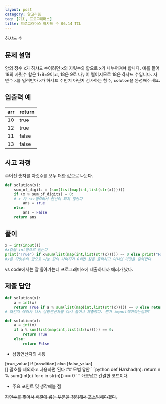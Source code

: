 ```yaml
---
layout: post
category: 알고리즘
tag: [기초, 프로그래머스]
title: 프로그래머스 하샤드 수 06.14 TIL
---
```


[하샤드 수](https://programmers.co.kr/learn/courses/30/lessons/12947) 

## 문제 설명

양의 정수 x가 하샤드 수이려면 x의 자릿수의 합으로 x가 나누어져야 합니다. 예를 들어 18의 자릿수 합은 1+8=9이고, 18은 9로 나누어 떨어지므로 18은 하샤드 수입니다. 자연수 x를 입력받아 x가 하샤드 수인지 아닌지 검사하는 함수, solution을 완성해주세요.

## 입출력 예

<table>
  <thead>
    <tr>
      <th>arr</th>
      <th>return</th>
    </tr>
  </thead>
  <tbody>
    <tr>
      <td>10</td>
      <td>true</td>
    </tr>
    <tr>
      <td>12</td>
      <td>true</td>
    </tr>
    <tr>
      <td>11</td>
      <td>false</td>
    </tr>
    <tr>
      <td>13</td>
      <td>false</td>
    </tr>
  </tbody>
</table>

## 사고 과정 

주어진 숫자를 자릿수를 모두 더한 값으로 나눈다.

```python
def solution(x):
    sum_of_digits = (sum(list(map(int,list(str(x))))))
    if (x % sum_of_digits) = 0:
    # x 가 str형이라서 연산이 되지 않았다
        ans = True
    else:
        ans = False
    return ans
```

## 풀이 

```python
x = int(input())
#x값을 int형으로 받는다
print("True") if x%sum(list(map(int,list(str(x))))) == 0 else print("False")
#x를 자릿수의 합으로 나눈 값의 나머지가 0이면 참을 출력하고 아니면 거짓을 출력한다
```
vs code에서는 잘 돌아가는데 프로그래머스에 제출하니까 에러가 났다.
## 제출 답안

```python
def solution(x):
    a = int(x)
    return True if a % sum(list(map(int,list(str(x))))) == 0 else return False
# 왜인지 에러가 나서 삼항연산자를 다시 풀어서 제출했다. 뭔가 import해야하는걸까? 
```

```python
def solution(x):
    a = int(x)
    if a % sum(list(map(int,list(str(x))))) == 0:
        return True
    else:
        return False
```

* 삼항연산자의 사용
<div class="message">
[true_value] if [condition] else [false_value]
</div>
[] 괄호를 제외하고 사용하면 된다
## 모범 답안
```python
def Harshad(n):
return n % sum([int(c) for c in str(n)]) == 0
```
아름답고 간결한 코드이다.

* 주요 포인트 및 생각해볼 점  

<del>자연수를 찢어서 배열에 넣는 부분을 정리해서 포스팅해야겠다.</del>